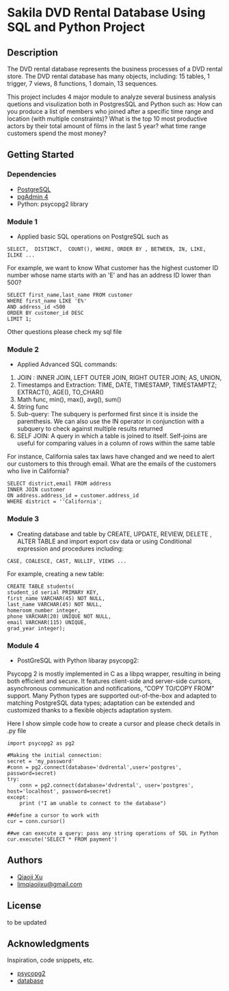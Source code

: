 # Sakila DVD Rental Database Using SQL and Python Project
## Description
The DVD rental database represents the business processes of a DVD rental store. The DVD rental database has many objects, including: 15 tables, 1 trigger, 7 views, 8 functions, 1 domain, 13 sequences.

This project includes 4 major module to analyze several business analysis quetions and visulization both in PostgresSQL and Python such as: How can you produce a list of members who joined after a specific time range and location (with multiple constraints)? What is the top 10 most productive actors by their total amount of films in the last 5 year? what time range customers spend the most money?

## Getting Started

### Dependencies

* [PostgreSQL](https://postgresapp.com/)
* [pgAdmin 4](https://www.pgadmin.org/download/)
* Python: psycopg2 library

### Module 1
* Applied basic SQL operations on PostgreSQL such as
```
SELECT,  DISTINCT,  COUNT(), WHERE, ORDER BY , BETWEEN, IN, LIKE, ILIKE ...
```

For example, we want to know What customer has the highest customer ID number whose name starts with an 'E' and has an address ID lower than 500?

```
SELECT first_name,last_name FROM customer
WHERE first_name LIKE 'E%'
AND address_id <500
ORDER BY customer_id DESC
LIMIT 1;
```
Other questions please check my sql file

### Module 2
* Applied Advanced SQL commands: 

1.	JOIN : INNER JOIN, LEFT OUTER JOIN, RIGHT OUTER JOIN;  AS, UNION,
2.	Timestamps and Extraction: TIME, DATE, TIMESTAMP, TIMESTAMPTZ; EXTRACT(), AGE(), TO_CHAR()
3.	Math func, min(), max(), avg(), sum()
4.	String func
5.	Sub-query: The subquery is performed first since it is inside the parenthesis. We can also use the IN operator in conjunction with a subquery to check against multiple results returned
6.  SELF JOIN: A query in which a table is joined to itself. Self-joins are useful for comparing values in a column of rows within the same table

For instance, California sales tax laws have changed and we need to alert our customers to this through email. What are the emails of the customers who live in California?


```
SELECT district,email FROM address 
INNER JOIN customer 
ON address.address_id = customer.address_id 
WHERE district = ''California';
```
### Module 3
* Creating database and table by CREATE, UPDATE, REVIEW, DELETE , ALTER TABLE and import export csv data
or using Conditional expression and procedures including:
```
CASE, COALESCE, CAST, NULLIF, VIEWS ...
```

For example, creating a new table:

```
CREATE TABLE students(
student_id serial PRIMARY KEY,
first_name VARCHAR(45) NOT NULL,
last_name VARCHAR(45) NOT NULL, 
homeroom_number integer,
phone VARCHAR(20) UNIQUE NOT NULL,
email VARCHAR(115) UNIQUE,
grad_year integer);
```

### Module 4
* PostGreSQL with Python libaray psycopg2:

Psycopg 2 is mostly implemented in C as a libpq wrapper, resulting in being both efficient and secure. It features client-side and server-side cursors, asynchronous communication and notifications, “COPY TO/COPY FROM” support. Many Python types are supported out-of-the-box and adapted to matching PostgreSQL data types; adaptation can be extended and customized thanks to a flexible objects adaptation system.

Here I show simple code how to create a cursor and please check details in .py file

```
import psycopg2 as pg2

#Making the initial connection:
secret = 'my_password'
#conn = pg2.connect(database='dvdrental',user='postgres', password=secret)
try:
    conn = pg2.connect(database='dvdrental', user='postgres', host='localhost', password=secret)
except:
    print ("I am unable to connect to the database")

##define a cursor to work with
cur = conn.cursor()

##we can execute a query: pass any string operations of SQL in Python
cur.execute('SELECT * FROM payment')
```



## Authors

* [Qiaoji Xu](https://www.linkedin.com/in/qiaoji-lim-xu-53156b245/)
* limqiaojixu@gmail.com

## License

to be updated

## Acknowledgments
Inspiration, code snippets, etc.
* [psycopg2](https://pypi.org/project/psycopg2/)
* [database](https://www.postgresqltutorial.com/postgresql-getting-started/postgresql-sample-database/)

